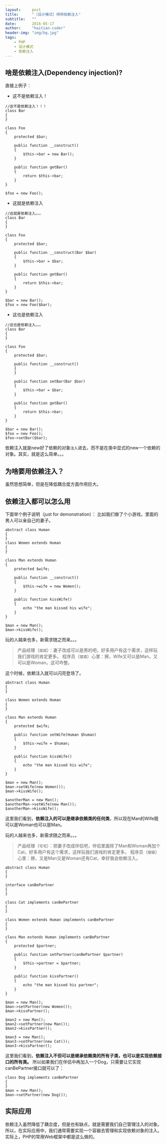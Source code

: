 ```yaml
---
layout:     post
title:      "［设计模式］唠唠依赖注入"
subtitle:   ""
date:       2016-05-17
author:     "haitian-coder"
header-img: "img/bg.jpg"
tags:
    - PHP
    - 设计模式
    - 依赖注入
---
```



## 啥是依赖注入(Dependency injection)? ##
直接上例子：

 - 这不是依赖注入！

```
//这不是依赖注入！！！
class Bar
{
}

class Foo
{
    protected $bar;

    public function __construct()
    {
        $this->bar = new Bar();
    }

    public function getBar()
    {
        return $this->bar;
    }
}

$foo = new Foo();
```

 - 这就是依赖注入

```
//这就是依赖注入。。。
class Bar
{
}

class Foo
{
    protected $bar;

    public function __construct(Bar $bar)
    {
        $this->bar = $bar;
    }

    public function getBar()
    {
        return $this->bar;
    }
}

$bar = new Bar();
$foo = new Foo($bar);
```
 - 这也是依赖注入

```
//这也是依赖注入。。。
class Bar
{
}

class Foo
{
    protected $bar;

    public function __construct()
    {
    }
    
    public function setBar(Bar $bar)
    {
        $this->bar = $bar;
    }

    public function getBar()
    {
        return $this->bar;
    }
}

$bar = new Bar();
$foo = new Foo();
$foo->setBar($bar);
```
依赖注入就是new好了依赖的对象`注入`进去，而不是在类中显式的new一个依赖的对象。其实，就是这么简单。。。

## 为啥要用依赖注入？ ##
虽然思想简单，但是在降低耦合度方面作用巨大。

## 依赖注入都可以怎么用 ##

下面举个例子说明（just for demonstration）：
比如我们做了个小游戏，里面的男人可以亲自己的妻子。

```
abstract class Human
{
}
class Women extends Human
{
}

class Man extends Human
{
    protected $wife;

    public function __construct()
    {
        $this->wife = new Women();
    }

    public function kissWife()
    {
        echo "the man kissed his wife";
    }
}

$man = new Man();
$man->kissWife();
```
玩的人越来也多，新需求随之而来。。。

> 产品经理（`腐腐`）：妻子改成可以是男的吧，好多用户有这个需求，这样玩我们游戏的肯定更多。
> 程序员（`猿猿`）心里：擦，Wife又可以是Man，又可以是Woman，这可咋整。

这个时候，依赖注入就可以闪亮登场了。

```
abstract class Human
{
}

class Women extends Human
{
}

class Man extends Human
{
    protected $wife;

    public function setWife(Human $human)
    {
        $this->wife = $human;
    }

    public function kissWife()
    {
        echo "the man kissed his wife";
    }
}

$man = new Man();
$man->setWife(new Women());
$man->kissWife();

$anotherMan = new Man();
$anotherMan->setWife(new Man());
$anotherMan->kissWife();
```
这里我们看到，**依赖注入的可以是继承依赖类的任何类**，所以现在Man的Wife既可以是Woman也可以是Man。

玩的人越来也多，新需求随之而来。。。

> 产品经理（`宅宅`）：把妻子改成伴侣吧，伴侣里面除了Man和Woman再加个Cat，好多用户有这个需求，这样玩我们游戏的肯定更多。
> 程序员（`猿猿`）心里：擦，又是Man又是Woman还有Cat，幸好我会依赖注入。

```
abstract class Human
{
}

interface canBePartner
{
}

class Cat implements canBePartner
{
}

class Women extends Human implements canBePartner
{
}

class Man extends Human implements canBePartner
{
    protected $partner;

    public function setPartner(canBePartner $partner)
    {
        $this->partner = $partner;
    }

    public function kissPartner()
    {
        echo "the man kissed his partner";
    }
}

$man = new Man();
$man->setPartner(new Women());
$man->kissPartner();

$man2 = new Man();
$man2->setPartner(new Man());
$man2->kissPartner();

$man3 = new Man();
$man3->setPartner(new Cat());
$man3->kissPartner();
```

这里我们看到，**依赖注入不但可以是继承依赖类的所有子类，也可以是实现依赖接口的所有类。**
所以如果我们在伴侣中再加入一个Dog，只需要让它实现canBePartner接口就可以了：

```
class Dog implements canBePartner
{
}
$man = new Man();
$man->setPartner(new Dog());
```

##  实际应用  ##
依赖注入虽然降低了耦合度，但是也有缺点，就是需要我们自己管理注入的对象。
所以，在实际应用中，我们通常需要实现一个容器去管理和实现依赖对象的注入。
实际上，PHP的常用Web框架中都是这么做的。
